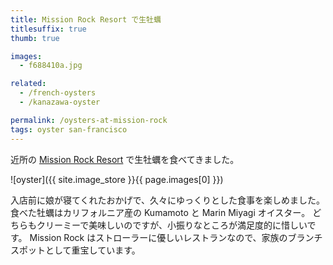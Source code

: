 ```yaml
---
title: Mission Rock Resort で生牡蠣
titlesuffix: true
thumb: true

images:
  - f688410a.jpg

related:
  - /french-oysters
  - /kanazawa-oyster

permalink: /oysters-at-mission-rock
tags: oyster san-francisco
---
```


近所の [Mission Rock Resort](http://www.missionrockresort.com/) で生牡蠣を食べてきました。

![oyster]({{ site.image_store }}{{ page.images[0] }})

入店前に娘が寝てくれたおかげで、久々にゆっくりとした食事を楽しめました。
食べた牡蠣はカリフォルニア産の Kumamoto と Marin Miyagi オイスター。
どちらもクリーミーで美味しいのですが、小振りなところが満足度的に惜しいです。
Mission Rock はストローラーに優しいレストランなので、家族のブランチスポットとして重宝しています。

